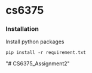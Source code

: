 # cs6375

### Installation
Install python packages
   ```Shell
   pip install -r requirement.txt
   ```
"# CS6375_Assignment2" 

